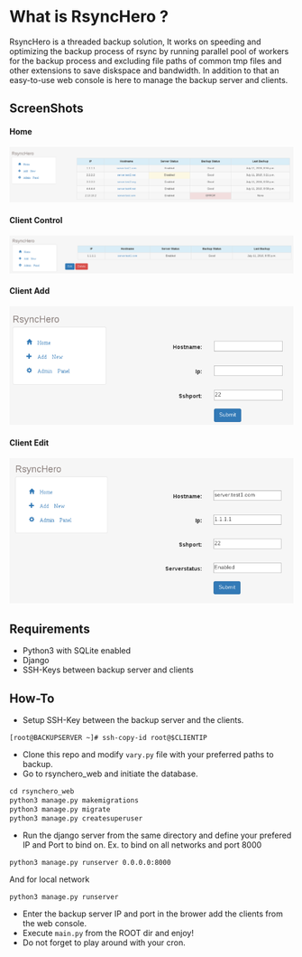 # What is RsyncHero ?
RsyncHero is a threaded backup solution, It works on speeding and optimizing the backup process of rsync by running parallel pool of workers for the backup process and excluding file paths of common tmp files and other extensions to save diskspace and bandwidth. In addition to that an easy-to-use web console is here to manage the backup server and clients.


## ScreenShots
#### Home
![](https://raw.githubusercontent.com/RamyAllam/RsyncHero/master/rsynchero_web/screenshots/home.png)
#### Client Control
![](https://raw.githubusercontent.com/RamyAllam/RsyncHero/master/rsynchero_web/screenshots/servercontrol.png)
#### Client Add
![](https://raw.githubusercontent.com/RamyAllam/RsyncHero/master/rsynchero_web/screenshots/serveradd.png)
#### Client Edit
![](https://raw.githubusercontent.com/RamyAllam/RsyncHero/master/rsynchero_web/screenshots/serveredit.png)

## Requirements
- Python3 with SQLite enabled
- Django
- SSH-Keys between backup server and clients

## How-To
- Setup SSH-Key between the backup server and the clients.
```
[root@BACKUPSERVER ~]# ssh-copy-id root@$CLIENTIP
```
- Clone this repo and modify `vary.py` file with your preferred paths to backup.
- Go to rsynchero_web and initiate the database.
```
cd rsynchero_web
python3 manage.py makemigrations
python3 manage.py migrate
python3 manage.py createsuperuser
```
- Run the django server from the same directory and define your prefered IP and Port to bind on. 
Ex. to bind on all networks and port 8000
```
python3 manage.py runserver 0.0.0.0:8000
```
And for local network
```
python3 manage.py runserver
```
- Enter the backup server IP and port in the brower add the clients from the web console.
- Execute `main.py` from the ROOT dir and enjoy!
- Do not forget to play around with your cron.